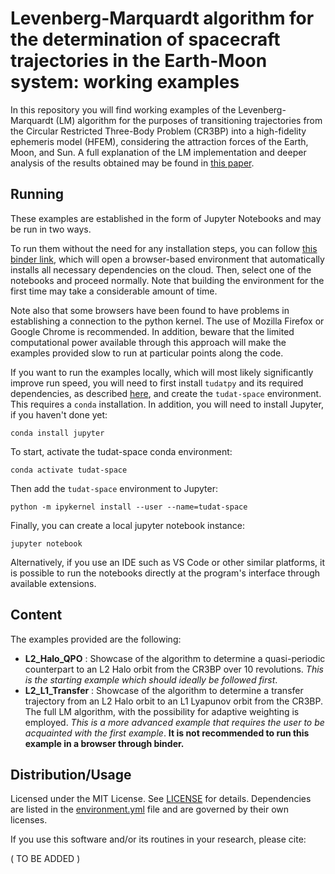 # Levenberg-Marquardt algorithm for the determination of spacecraft trajectories in the Earth-Moon system: working examples

In this repository you will find working examples of the Levenberg-Marquardt (LM) algorithm for the purposes of transitioning trajectories from the Circular Restricted Three-Body Problem (CR3BP) into a high-fidelity ephemeris model (HFEM), considering the attraction forces of the Earth, Moon, and Sun. A full explanation of the LM implementation and deeper analysis of the results obtained may be found in [this paper](...).

## Running

These examples are established in the form of Jupyter Notebooks and may be run in two ways.

To run them without the need for any installation steps, you can follow [this binder link](https://mybinder.org/v2/gh/antonionunes12/LM_mwe/main), which will open a browser-based environment that automatically installs all necessary dependencies on the cloud. Then, select one of the notebooks and proceed normally. Note that building the environment for the first time may take a considerable amount of time.

Note also that some browsers have been found to have problems in establishing a connection to the python kernel. The use of Mozilla Firefox or Google Chrome is recommended. In addition, beware that the limited computational power available through this approach will make the examples provided slow to run at particular points along the code. 

If you want to run the examples locally, which will most likely significantly improve run speed, you will need to first install `tudatpy` and its required dependencies, as described [here](https://docs.tudat.space/en/latest/getting-started/installation.html), and create the `tudat-space` environment. This requires a `conda` installation. In addition, you will need to install Jupyter, if you haven't done yet:
```
conda install jupyter
````
To start, activate the tudat-space conda environment:
```
conda activate tudat-space
```
Then add the `tudat-space` environment to Jupyter:
```
python -m ipykernel install --user --name=tudat-space
```
Finally, you can create a local jupyter notebook instance:
```
jupyter notebook
```

Alternatively, if you use an IDE such as VS Code or other similar platforms, it is possible to run the notebooks directly at the program's interface through available extensions.

## Content

The examples provided are the following:
* **L2_Halo_QPO** : Showcase of the algorithm to determine a quasi-periodic counterpart to an L2 Halo orbit from the CR3BP over 10 revolutions. *This is the starting example which should ideally be followed first*.
* **L2_L1_Transfer** : Showcase of the algorithm to determine a transfer trajectory from an L2 Halo orbit to an L1 Lyapunov orbit from the CR3BP. The full LM algorithm, with the possibility for adaptive weighting is employed. *This is a more advanced example that requires the user to be acquainted with the first example*. **It is not recommended to run this example in a browser through binder.**

## Distribution/Usage

Licensed under the MIT License. See [LICENSE](LICENSE) for details.
Dependencies are listed in the [environment.yml](environment.yml) file and are governed by their own licenses.

If you use this software and/or its routines in your research, please cite:

( TO BE ADDED )
